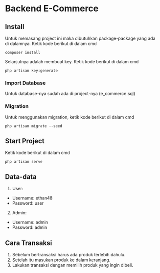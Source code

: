 # Backend E-Commerce
## Install
Untuk memasang project ini maka dibutuhkan package-package yang ada di dalamnya. Ketik kode berikut di dalam cmd
```
composer install
```
Selanjutnya adalah membuat key. Ketik kode berikut di dalam cmd
```
php artisan key:generate
```
### Import Database
Untuk database-nya sudah ada di project-nya (e_commerce.sql)
### Migration
Untuk menggunakan migration, ketik kode berikut di dalam cmd
```
php artisan migrate --seed
```
## Start Project
Ketik kode berikut di dalam cmd
```
php artisan serve
```
## Data-data
1. User: 
- Username: ethan48
- Password: user
2. Admin:
- Username: admin
- Password: admin
## Cara Transaksi
1. Sebelum bertransaksi harus ada produk terlebih dahulu.
2. Setelah itu masukan produk ke dalam keranjang.
3. Lakukan transaksi dengan memilih produk yang ingin dibeli.